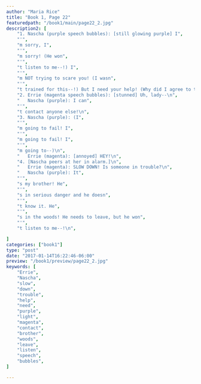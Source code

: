 ```yaml
---
author: "Maria Rice"
title: "Book 1, Page 22"
featuredpath: "/book1/main/page22_2.jpg"
description2: [
    "1. Nascha (purple speech bubbles): [still glowing purple] I",
    "'",
    "m sorry, I",
    "'",
    "m sorry! (He won",
    "'",
    "t listen to me--!) I",
    "'",
    "m NOT trying to scare you! (I wasn",
    "'",
    "t trained for this--!) But I need your help! (Why did I agree to this?)\n",
    "2. Errie (magenta speech bubbles): [stunned] Uh, lady--\n",
    "   Nascha (purple): I can",
    "'",
    "t contact anyone else!\n",
    "3. Nascha (purple): (I",
    "'",
    "m going to fail! I",
    "'",
    "m going to fail! I",
    "'",
    "m going to--)\n",
    "   Errie (magenta): [annoyed] HEY!\n",
    "4. [Nascha peers at her in alarm.]\n",
    "   Errie (magenta): SLOW DOWN! Is someone in trouble?\n",
    "   Nascha (purple): It",
    "'",
    "s my brother! He",
    "'",
    "s in serious danger and he doesn",
    "'",
    "t know it. He",
    "'",
    "s in the woods! He needs to leave, but he won",
    "'",
    "t listen to me--!\n",

]
categories: ["book1"]
type: "post"
date: "2017-01-14T16:22:46-06:00"
preview: "/book1/preview/page22_2.jpg"
keywords: [
    "Errie", 
    "Nascha",
    "slow",
    "down",
    "trouble",
    "help",
    "need",
    "purple",
    "light",
    "magenta",
    "contact",
    "brother",
    "woods",
    "leave",
    "listen",
    "speech",
    "bubbles",
]

---
```


